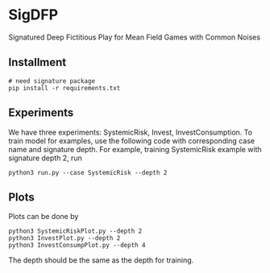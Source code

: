 # SigDFP
Signatured Deep Fictitious Play for Mean Field Games with Common Noises

## Installment
```
# need signature package
pip install -r requirements.txt
```
## Experiments
We have three experiments: SystemicRisk, Invest, InvestConsumption. To train model for examples, use the following code with corresponding case name and signature depth. For example, training SystemicRisk example with signature depth 2, run
```
python3 run.py --case SystemicRisk --depth 2
```


## Plots
Plots can be done by
```
python3 SystemicRiskPlot.py --depth 2
python3 InvestPlot.py --depth 2
python3 InvestConsumpPlot.py --depth 4
```
The depth should be the same as the depth for training.
